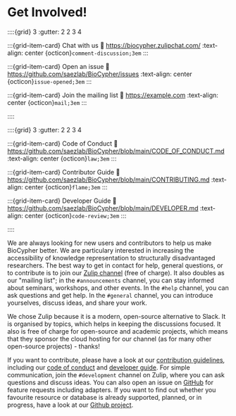 # Get Involved!

::::{grid} 3
:gutter: 2 2 3 4

:::{grid-item-card} Chat with us
:link: https://biocypher.zulipchat.com/
:text-align: center
{octicon}`comment-discussion;3em`
:::

:::{grid-item-card} Open an issue
:link: https://github.com/saezlab/BioCypher/issues
:text-align: center
{octicon}`issue-opened;3em`
:::

:::{grid-item-card} Join the mailing list
:link: https://example.com
:text-align: center
{octicon}`mail;3em`
:::

::::

::::{grid} 3
:gutter: 2 2 3 4

:::{grid-item-card} Code of Conduct
:link: https://github.com/saezlab/BioCypher/blob/main/CODE_OF_CONDUCT.md
:text-align: center
{octicon}`law;3em`
:::

:::{grid-item-card} Contributor Guide
:link: https://github.com/saezlab/BioCypher/blob/main/CONTRIBUTING.md
:text-align: center
{octicon}`flame;3em`
:::

:::{grid-item-card} Developer Guide
:link: https://github.com/saezlab/BioCypher/blob/main/DEVELOPER.md
:text-align: center
{octicon}`code-review;3em`
:::

::::

We are always looking for new users and contributors to help us make BioCypher
better. We are particulary interested in increasing the accessibility of
knowledge representation to structurally disadvantaged researchers. The best
way to get in contact for help, general questions, or to contribute is to join
our [Zulip channel](https://biocypher.zulipchat.com/) (free of charge). It also
doubles as our "mailing list"; in the `#announcements` channel, you can stay
informed about seminars, workshops, and other events. In the `#help` channel,
you can ask questions and get help. In the `#general` channel, you can introduce
yourselves, discuss ideas, and share your work.

We chose Zulip because it is a modern, open-source alternative to Slack. It
is organised by topics, which helps in keeping the discussions focused. It also
is free of charge for open-source and academic projects, which means that they
sponsor the cloud hosting for our channel (as for many other open-source
projects) - thanks!

If you want to contribute, please have a look at our [contribution
guidelines](https://github.com/saezlab/BioCypher/blob/main/CONTRIBUTING.md),
including our [code of
conduct](https://github.com/saezlab/BioCypher/blob/main/CODE_OF_CONDUCT.md) and
[developer guide](https://github.com/saezlab/BioCypher/blob/main/DEVELOPER.md).
For simple communication, join the `#development` channel on Zulip, where you
can ask questions and discuss ideas. You can also open an issue on
[GitHub](https://github.com/saezlab/BioCypher/issues) for feature requests
including adapters. If you want to find out whether you favourite resource or
database is already supported, planned, or in progress, have a look at our
[Github project](https://github.com/orgs/saezlab/projects/5/views/6).
